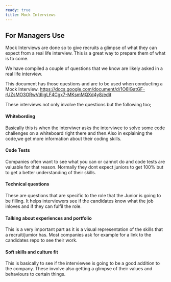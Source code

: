 ```yaml
---
ready: true
title: Mock Interviews
---
```


## For Managers Use

Mock Interviews are done so to give recruits a glimpse of what they can expect from a real
life interview. This is a great way to prepare them of what is to come.

We have compiled a couple of questions that we know are likely asked in a real life interview.

This document has those questions and are to be used when conducting a Mock Interview.
https://docs.google.com/document/d/1O6IGatGF-rUZsMO3ORwVdIigLF4Cgx7-MKsmMQXd4y8/edit

These interviews not only involve the questions but the following too;


#### Whitebording
Basically this is when the interviwer asks the interviwee to solve some code challenges  on a whiteboard 
right there and then.Also in explaining the code,we get more information about their coding skills.

#### Code Tests
Companies often want to see what you can or cannot do and code tests are valuable for that reason.
Normally they dont expect juniors to get 100% but to get a better understanding of their skills.


#### Technical questions
These are questions that are specific to the role that the Junior is going to be filling.
It helps interviewers see if the candidates know what the job inloves and if they can fulfil the role.


#### Talking about experiences and portfolio
This is a very important part as it is a visual representation of the skills that a recruit/jumior has.
Most companies ask for example for a link to the candidates repo to see their work.


#### Soft skills and culture fit 
This is basically to see if the interviewee is going to be a good addition to the company.
These involve also getting a glimpse of their values and behaviours to certain things.
 
